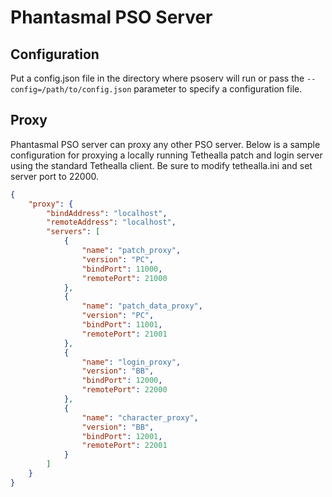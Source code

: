 # Phantasmal PSO Server

## Configuration

Put a config.json file in the directory where psoserv will run or pass
the `--config=/path/to/config.json` parameter to specify a configuration file.

## Proxy

Phantasmal PSO server can proxy any other PSO server. Below is a sample configuration for proxying a
locally running Tethealla patch and login server using the standard Tethealla client. Be sure to
modify tethealla.ini and set server port to 22000.

```json
{
    "proxy": {
        "bindAddress": "localhost",
        "remoteAddress": "localhost",
        "servers": [
            {
                "name": "patch_proxy",
                "version": "PC",
                "bindPort": 11000,
                "remotePort": 21000
            },
            {
                "name": "patch_data_proxy",
                "version": "PC",
                "bindPort": 11001,
                "remotePort": 21001
            },
            {
                "name": "login_proxy",
                "version": "BB",
                "bindPort": 12000,
                "remotePort": 22000
            },
            {
                "name": "character_proxy",
                "version": "BB",
                "bindPort": 12001,
                "remotePort": 22001
            }
        ]
    }
}
```
